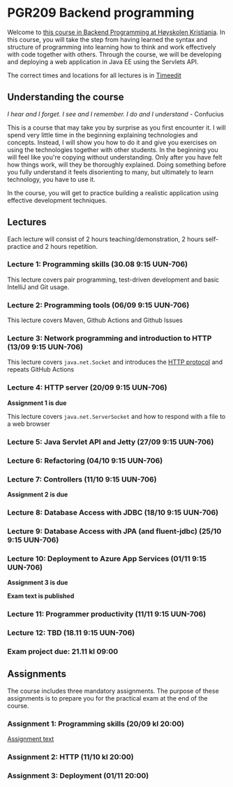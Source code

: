 # PGR209 Backend programming

Welcome to [this course in Backend Programming at Høyskolen Kristiania](https://www.kristiania.no/studieportal/school-of-economics-innovation-and-technology/bachelorniva/pgr209/backendprogrammering/). In this course, you will take the step from having learned the syntax and structure of programming into learning how to think and work effectively with code together with others. Through the course, we will be developing and deploying a web application in Java EE using the Servlets API.

The correct times and locations for all lectures is in [Timeedit](https://cloud.timeedit.net/kristiania/web/student/)

## Understanding the course

*I hear and I forget. I see and I remember. I do and I understand* - Confucius

This is a course that may take you by surprise as you first encounter it. I will spend very little time in the beginning explaining technologies and concepts. Instead, I will show you how to do it and give you exercises on using the technologies together with other students. In the beginning you will feel like you're copying without understanding. Only after you have felt how things work, will they be thoroughly explained. Doing something before you fully understand it feels disorienting to many, but ultimately to learn technology, you have to use it.

In the course, you will get to practice building a realistic application using effective development techniques.

## Lectures

Each lecture will consist of 2 hours teaching/demonstration, 2 hours self-practice and 2 hours repetition.

### Lecture 1: Programming skills (30.08 9:15 UUN-706)

This lecture covers pair programming, test-driven development and basic IntelliJ and Git usage.

### Lecture 2: Programming tools (06/09 9:15 UUN-706)

This lecture covers Maven, Github Actions and Github Issues

### Lecture 3: Network programming and introduction to HTTP (13/09 9:15 UUN-706)

This lecture covers `java.net.Socket` and introduces the [HTTP protocol](https://www.rfc-editor.org/rfc/rfc7230.html) and repeats GitHub Actions

### Lecture 4: HTTP server (20/09 9:15 UUN-706)

**Assignment 1 is due**

This lecture covers `java.net.ServerSocket` and how to respond with a file to a web browser

### Lecture 5: Java Servlet API and Jetty (27/09 9:15 UUN-706)

### Lecture 6: Refactoring (04/10 9:15 UUN-706)

### Lecture 7: Controllers (11/10 9:15 UUN-706)

**Assignment 2 is due**

### Lecture 8: Database Access with JDBC (18/10 9:15 UUN-706)

### Lecture 9: Database Access with JPA (and fluent-jdbc) (25/10 9:15 UUN-706)

### Lecture 10: Deployment to Azure App Services (01/11 9:15 UUN-706)

**Assignment 3 is due**

**Exam text is published**

### Lecture 11: Programmer productivity (11/11 9:15 UUN-706)

### Lecture 12: TBD (18.11 9:15 UUN-706)

### Exam project due: 21.11 kl 09:00

## Assignments

The course includes three mandatory assignments. The purpose of these assignments is to prepare you for the practical exam at the end of the course.

### Assignment 1: Programming skills (20/09 kl 20:00)

[Assignment text](https://github.com/kristiania-pgr209-2022/pgr203-assignment-1-template)

### Assignment 2: HTTP (11/10 kl 20:00)

### Assignment 3: Deployment (01/11 20:00)

